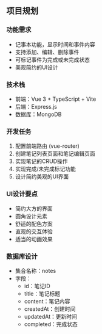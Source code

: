 
## 项目规划

### 功能需求
- 记事本功能，显示时间和事件内容
- 支持添加、编辑、删除事件
- 可标记事件为完成或未完成状态
- 美观简约的UI设计

### 技术栈
- 前端：Vue 3 + TypeScript + Vite
- 后端：Express.js
- 数据库：MongoDB

### 开发任务
1. 配置前端路由 (vue-router)
2. 创建笔记列表页面和笔记编辑页面
3. 实现笔记的CRUD操作
4. 实现完成/未完成标记功能
5. 设计简约美观的UI界面

### UI设计要点
- 简约大方的界面
- 圆角设计元素
- 舒适的配色方案
- 直观的交互体验
- 适当的动画效果

### 数据库设计
- 集合名称：notes
- 字段：
  - id：笔记ID
  - title：笔记标题
  - content：笔记内容
  - createdAt：创建时间
  - updatedAt：更新时间
  - completed：完成状态